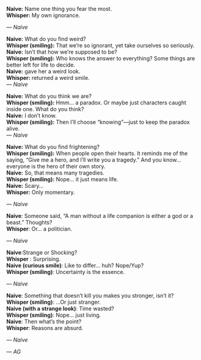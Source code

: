 **Naive:** Name one thing you fear the most.  
**Whisper:** My own ignorance.

— *Naive*



**Naive:** What do you find weird?  
**Whisper (smiling):** That we’re so ignorant, yet take ourselves so seriously.  
**Naive:** Isn’t that how we’re supposed to be?  
**Whisper (smiling):** Who knows the answer to everything? Some things are better left for life to decide.  
**Naive:** gave her a weird look.  
**Whisper:** returned a weird smile.  
— *Naive*  



**Naive:** What do you think we are?  
**Whisper (smiling):** Hmm… a paradox. Or maybe just characters caught inside one. What do you think?  
**Naive:** I don’t know.  
**Whisper (smiling):** Then I’ll choose “knowing”—just to keep the paradox alive.  
— *Naive*  



**Naive:** What do you find frightening?   
**Whisper (smiling):** When people open their hearts. It reminds me of the saying, “Give me a hero, and I’ll write you a tragedy.” And you know… everyone is the hero of their own story.   
**Naive:** So, that means many tragedies.   
**Whisper (smiling):** Nope… it just means life.   
**Naive:** Scary…   
**Whisper:** Only momentary.   

— *Naive*  

**Naive**: Someone said, “A man without a life companion is either a god or a beast.” Thoughts?  
**Whisper**: Or… a politician.  

— *Naive*   


**Naive**:Strange or Shocking?  
**Whisper** : Surprising.   
**Naive (curious smile)**: Like to differ… huh? Nope/Yup?  
**Whisper (smiling)**: Uncertainty is the essence.   

 — *Naive*      


**Naive**: Something that doesn’t kill you makes you stronger, isn’t it?  
**Whisper (smiling)**: …Or just stranger.  
**Naive (with a strange look)**: Time wasted?  
**Whisper (smiling)**: Nope… just living.  
**Naive**: Then what’s the point?  
**Whisper**: Reasons are absurd.  

— *Naive*  

— *AG*   

